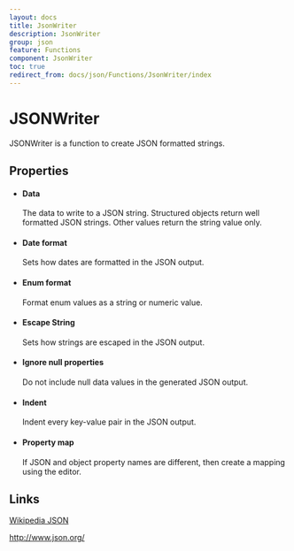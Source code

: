 ```yaml
---
layout: docs
title: JsonWriter
description: JsonWriter
group: json
feature: Functions
component: JsonWriter
toc: true
redirect_from: docs/json/Functions/JsonWriter/index
---
```

JSONWriter
==========

JSONWriter is a function to create JSON formatted strings.

Properties
----------

-  #### Data

    The data to write to a JSON string. Structured objects return well
    formatted JSON strings. Other values return the string value only.

-  #### Date format

    Sets how dates are formatted in the JSON output.

-  #### Enum format

    Format enum values as a string or numeric value.

-  #### Escape String

    Sets how strings are escaped in the JSON output.

-  #### Ignore null properties

    Do not include null data values in the generated JSON output.

-  #### Indent

    Indent every key-value pair in the JSON output.

-  #### Property map

    If JSON and object property names are different, then create a mapping using the editor.

Links
-----

[Wikipedia JSON](http://en.wikipedia.org/wiki/JSON)

<http://www.json.org/>
